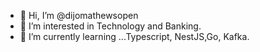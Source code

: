 - 👋 Hi, I’m @dijomathewsopen
- 👀 I’m interested in Technology and Banking.
- 🌱 I’m currently learning ...Typescript, NestJS,Go, Kafka.

<!---
dijomathewsopen/dijomathewsopen is a ✨ special ✨ repository because its `README.md` (this file) appears on your GitHub profile.
You can click the Preview link to take a look at your changes.
--->

